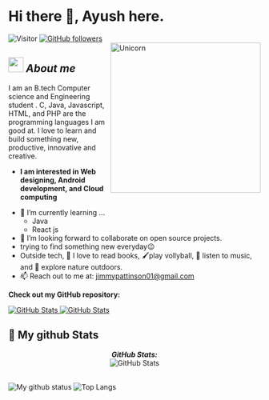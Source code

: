 # Hi there 👋, Ayush here. 
![Visitor](https://visitor-badge.laobi.icu/badge?page_id=Austinayu.visitor-badge) [![GitHub followers](https://img.shields.io/github/followers/Austinayu.svg?style=social&label=Follow)](https://github.com/Austinayu?tab=followers)<br/>
<img align="right" width=300px alt="Unicorn" src="https://media.tenor.com/I5iY9Hj8YGQAAAAi/kroppa-digital.gif" />

## <img src="https://media.tenor.com/I5iY9Hj8YGQAAAAi/kroppa-digital.gif" width="30px">&nbsp;***About me***

I am an B.tech Computer science and Engineering student . C, Java, Javascript, HTML, and PHP are the programming languages I am good at. I love to learn and build something new, productive, innovative and creative.
* **I am interested in Web designing, Android development, and Cloud computing**
- 🌱 I’m currently learning ...
  - Java
  - React js
- 👯 I’m looking forward to collaborate on open source projects.
-  trying to find something new everyday😉<br>
- Outside tech, 📖 I love to read books, 🖌️play vollyball, 🎵 listen to music, and 🌴 explore nature outdoors.
- 📫 Reach out to me at: <a href="jimmypattinson01@gmail.com">jimmypattinson01@gmail.com
</a>

__Check out my GitHub repository:__

<div>
  <p>
    <a href="https://github.com/Austinayu/Poetic_phrase_generator">
      <img src="https://github-readme-stats.vercel.app/api/pin/?username=Austinayu&repo=Poetic_phrase_generator" alt="GitHub Stats" />
    </a>
    <a href="https://github.com/Austinayu/Linux-Shell-Implementation.git">
      <img src="https://github-readme-stats.vercel.app/api/pin/?username=Austinayu&repo=Designing_Ludo_usingHTML" alt="GitHub Stats" />
    </a>
  </p>
</div>


<h2>👀 My github Stats</h2>

<div>
<!--   <p align="center">
    <b><em>Now listening to:</em></b> <br/>
    <img src="https://spotify-github-profile.vercel.app/api/view?uid=Bhargavi-hash&cover_image=true&theme=novatorem" alt="Now Listenting to" />
  </p> -->
  
  <p align="center">
  <b><em>GitHub Stats:</em></b> <br/>
    <img src="https://github-readme-streak-stats.herokuapp.com/?user=Austinayu" alt="GitHub Stats" /> <br/><br/>
  
</div>

![My github status](https://github-readme-stats.vercel.app/api?username=Austinayu&show_icons=true&include_all_commits=true)
![Top Langs](https://github-readme-stats.vercel.app/api/top-langs/?username=Austinayu&layout=compact)
